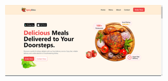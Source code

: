<a href="https://spicy-bites-app.vercel.app/" target="_blank">
  <img src="SpicyBites.png" alt="Spicy Bites App">
</a>
